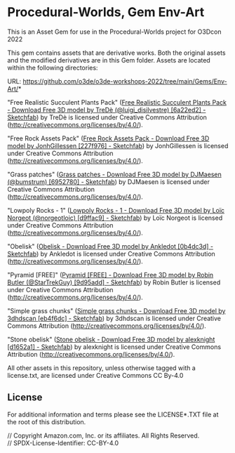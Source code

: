 # Procedural-Worlds, Gem Env-Art

This is an Asset Gem for use in the Procedural-Worlds project for O3Dcon 2022

This gem contains assets that are derivative works.  Both the original assets and the modified derivatives are in this Gem folder. Assets are located within the following directories:

URL: https://github.com/o3de/o3de-workshops-2022/tree/main/Gems/Env-Art/*

"Free Realistic Succulent Plants Pack" ([Free Realistic Succulent Plants Pack - Download Free 3D model by TreDè (@luigi_disilvestre) [6a22ed2] - Sketchfab](https://skfb.ly/oxEYM)) by TreDè is licensed under Creative Commons Attribution (http://creativecommons.org/licenses/by/4.0/).

"Free Rock Assets Pack" ([Free Rock Assets Pack - Download Free 3D model by JonhGillessen [227f976] - Sketchfab](https://skfb.ly/oxyqr)) by JonhGillessen is licensed under Creative Commons Attribution (http://creativecommons.org/licenses/by/4.0/).

"Grass patches" ([Grass patches - Download Free 3D model by DJMaesen (@bumstrum) [6952780] - Sketchfab](https://skfb.ly/onMCA)) by DJMaesen is licensed under Creative Commons Attribution (http://creativecommons.org/licenses/by/4.0/).

"Lowpoly Rocks - 1" ([Lowpoly Rocks - 1 - Download Free 3D model by Loïc Norgeot (@norgeotloic) [d9ffac9] - Sketchfab](https://skfb.ly/6yMPo)) by Loïc Norgeot is licensed under Creative Commons Attribution (http://creativecommons.org/licenses/by/4.0/).

"Obelisk" ([Obelisk - Download Free 3D model by Ankledot [0b4dc3d] - Sketchfab](https://skfb.ly/6BtAz)) by Ankledot is licensed under Creative Commons Attribution (http://creativecommons.org/licenses/by/4.0/).

"Pyramid [FREE]" ([Pyramid [FREE] - Download Free 3D model by Robin Butler (@StarTrekGuy) [9d95add] - Sketchfab](https://skfb.ly/6wt9D)) by Robin Butler is licensed under Creative Commons Attribution (http://creativecommons.org/licenses/by/4.0/).

"Simple grass chunks" ([Simple grass chunks - Download Free 3D model by 3dhdscan [eb4f6dc] - Sketchfab](https://skfb.ly/6zz9G)) by 3dhdscan is licensed under Creative Commons Attribution (http://creativecommons.org/licenses/by/4.0/).

"Stone obelisk" ([Stone obelisk - Download Free 3D model by alexknight [d1652a1] - Sketchfab](https://skfb.ly/owrKK)) by alexknight is licensed under Creative Commons Attribution (http://creativecommons.org/licenses/by/4.0/).

All other assets in this repository, unless otherwise tagged with a license.txt, are licensed under Creative Commons CC By-4.0

## License

For additional information and terms please see the LICENSE*.TXT file at the root of this distribution.

// Copyright Amazon.com, Inc. or its affiliates. All Rights Reserved.  
// SPDX-License-Identifier: CC-BY-4.0
